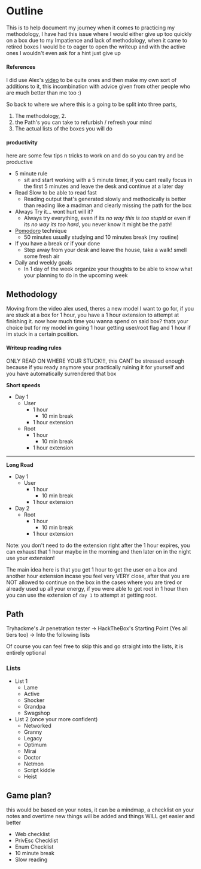 
# Outline

This is to help document my journey when it comes to practicing my methodology, I have had this issue where I would either give up too quickly on a box due to my Impatience and lack of methodology, when it came to retired boxes I would be to eager to open the writeup and with the active ones I wouldn't even ask for a hint just give up

#### References
I did use Alex's [video](https://www.youtube.com/watch?v=jccqNN1jOgE) to be quite ones and then make my own sort of additions to it, this incombination with advice given from other people who are much better than me too :) 

So back to where we where this is a going to be split into three parts, 
1. The methodology, 2.
2. the Path's you can take to refurbish / refresh your mind
3. The actual lists of the boxes you will do 

#### productivity

here are some few tips n tricks to work on and do so you can try and be productive
- 5 minute rule
	- sit and start working with a 5 minute timer, if you cant really focus in the first 5 minutes and leave the desk and continue at a later day
- Read Slow to be able to read fast
	- Reading output that's generated slowly and methodically is better than reading like a madman and clearly missing the path for the box
- Always Try it... wont hurt will it?
	- Always try everything, even if its *no way this is too stupid* or even if its *no way its too hard*, you never know it might be the path!
- [Pomodoro](https://pomofocus.io/) technique
	- 50 minutes usually studying and 10 minutes break (my routine)
- If you have a break or if your done
	- Step away from your desk and leave the house, take a walk! smell some fresh air
- Daily and weekly goals
	- In 1 day of the week organize your thoughts to be able to know 
	  what your planning to do in the upcoming week


## Methodology

Moving from the video alex used, theres a new model I want to go for, if you are stuck at a box for 1 hour, you have a 1 hour extension to attempt at finishing it. now how much time you wanna spend on said box? thats your choice but for my model im going 1 hour getting user/root flag and 1 hour if im stuck in a certain position.

#### Writeup reading rules
ONLY READ ON WHERE YOUR STUCK!!!, this CANT be stressed enough because if you ready anymore your practically ruining it for yourself and you have automatically surrendered that box

**Short speeds**

- Day 1
	- User
		- 1 hour
			- 10 min break
		- 1 hour extension
	- Root
		- 1 hour
			- 10 min break
		- 1 hour extension


-----

**Long Road**

- Day 1
	- User
		- 1 hour
			- 10 min break
		- 1 hour extension 
- Day 2
	- Root
		- 1 hour
			- 10 min break
		- 1 hour extension
 





Note: you don't need to do the extension right after the 1 hour expires, you can exhaust that 1 hour maybe in the morning and then later on in the night use your extension!

The main idea here is that you get 1 hour to get the user on a box and another hour extension incase you feel very VERY close, after that you are NOT allowed to continue on the box in the cases where you are tired or already used up all your energy, if you were able to get root in 1 hour then you can use the extension of `day 1` to attempt at getting root. 
## Path

Tryhackme's Jr penetration tester -> HackTheBox's Starting Point (Yes all tiers too) -> Into the following lists

Of course you can feel free to skip this and go straight into the lists, it is entirely optional

### Lists

- List 1
	- Lame
	- Active
	- Shocker
	- Grandpa
	- Swagshop
- List 2 (once your more confident)
	- Networked
	- Granny
	- Legacy
	- Optimum
	- Mirai
	- Doctor
	- Netmon
	- Script kiddie
	- Heist

## Game plan?

this would be based on your notes, it can be a mindmap, a checklist on your notes and overtime new things will be added and things WILL get easier and better

- Web checklist
- PrivEsc Checklist
- Enum Checklist
- 10 minute break
- Slow reading
